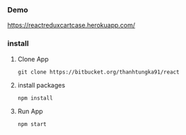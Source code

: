 
###  Demo   

https://reactreduxcartcase.herokuapp.com/

### install   
1. Clone App 

    `git clone https://bitbucket.org/thanhtungka91/react`

2. install packages 

    `npm install`

3. Run App 

    `npm start`
